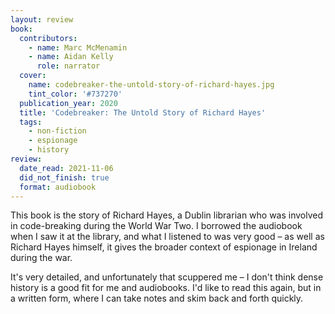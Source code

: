 ```yaml
---
layout: review
book:
  contributors:
    - name: Marc McMenamin
    - name: Aidan Kelly
      role: narrator
  cover:
    name: codebreaker-the-untold-story-of-richard-hayes.jpg
    tint_color: '#737270'
  publication_year: 2020
  title: 'Codebreaker: The Untold Story of Richard Hayes'
  tags:
    - non-fiction
    - espionage
    - history
review:
  date_read: 2021-11-06
  did_not_finish: true
  format: audiobook
---
```


This book is the story of Richard Hayes, a Dublin librarian who was involved in code-breaking during the World War Two.
I borrowed the audiobook when I saw it at the library, and what I listened to was very good – as well as Richard Hayes himself, it gives the broader context of espionage in Ireland during the war.

It's very detailed, and unfortunately that scuppered me – I don't think dense history is a good fit for me and audiobooks.
I'd like to read this again, but in a written form, where I can take notes and skim back and forth quickly.
